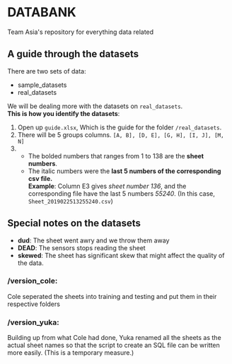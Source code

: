 # DATABANK

Team Asia's repository for everything data related

## A guide through the datasets
There are two sets of data:
* sample_datasets
* real_datasets

We will be dealing more with the datasets on `real_datasets`.\
**This is how you identify the datasets**:

1. Open up `guide.xlsx`, Which is the guide for the folder `/real_datasets`.
2. There will be 5 groups columns. `[A, B], [D, E], [G, H], [I, J], [M, N]`
3. 
    * The bolded numbers that ranges from 1 to 138 are the **sheet numbers**. 
    * The italic numbers were the **last 5 numbers of the corresponding csv file.**\
    **Example**: Column E3 gives *sheet number 136*, and the corresponding file have the last 5 numbers *55240*. (In this case, `Sheet_2019022513255240.csv`) 

## Special notes on the datasets
* **dud**: The sheet went awry and we throw them away
* **DEAD**: The sensors stops reading the sheet
* **skewed**: The sheet has significant skew that might affect the quality of the data.

### /version_cole:
Cole seperated the sheets into training and testing and put them in their respective folders

### /version_yuka:
Building up from what Cole had done, Yuka renamed all the sheets as the actual sheet names so that the script to create an SQL file can be written more easily. (This is a temporary measure.)
